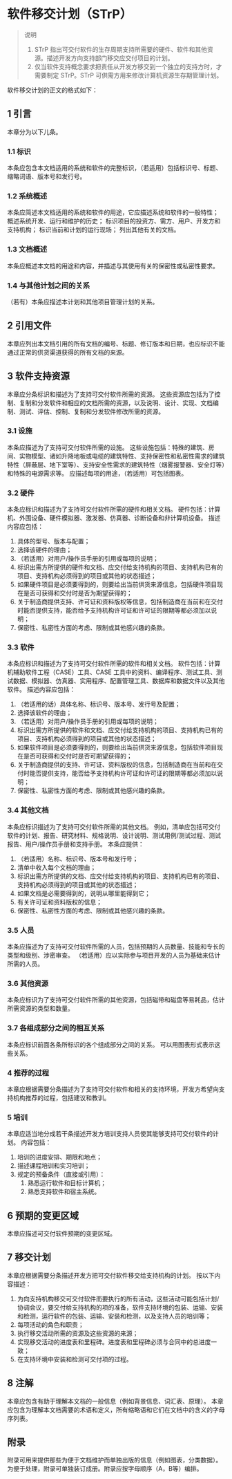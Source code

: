 # 软件移交计划（STrP）

> 说明
> 1. STrP 指出可交付软件的生存周期支持所需要的硬件、软件和其他资源。描述开发方向支持部门移交应交付项目的计划。
> 2. 仅当软件支持概念要求把责任从开发方移交到一个独立的支持方时，才需要制定 STrP。STrP 可供需方用来修改计算机资源生存期管理计划。

软件移交计划的正文的格式如下：

## 1 引言

本章分为以下儿条。

### 1.1 标识

本条应包含本文档适用的系统和软件的完整标识，（若适用）包括标识号、标题、缩略词语、版本号和发行号。

### 1.2 系统概述

本条应简述本文档适用的系统和软件的用途，它应描述系统和软件的一般特性；
概述系统开发、运行和维护的历史；
标识项目的投资方、需方、用户、开发方和支持机构；
标识当前和计划的运行现场；
列出其他有关的文档。

### 1.3 文档概述

本条应概述本文档的用途和内容，并描述与其使用有关的保密性或私密性要求。

### 1.4 与其他计划之间的关系

（若有）本条应描述本计划和其他项目管理计划的关系。

## 2 引用文件

本章应列出本文档引用的所有文档的编号、标题、修订版本和日期，也应标识不能通过正常的供货渠道获得的所有文档的来源。

## 3 软件支持资源

本章应分条标识和描述为了支持可交付软件所需的资源。
这些资源应包括为了控制、复制和分发软件和相应的文档所需的资源，以及说明、设计、实现、文档编制、测试、评估、控制、复制和分发软件修改所需的资源。

### 3.1 设施

本条应描述为了支持可交付软件所需的设施。
这些设施包括：特殊的建筑、房间、实物模型、诸如升降地板或电缆的建筑特性、支持保密性和私密性需求的建筑特性（屏蔽层、地下室等）、支持安全性需求的建筑特性（烟雾报警器、安全灯等）和特殊的电源需求等。
应描述每项的用途，（若适用）可包括图表。

### 3.2 硬件

本条应标识和描述为了支持可交付软件所需的硬件和相关文档。
硬件包括：计算机、外围设备、硬件模拟器、激发器、仿真器、诊断设备和非计算机设备。
描述内容应包括：

1. 具体的型号、版本与配置；
2. 选择该硬件的理由；
3. （若适用）对用户/操作员手册的引用或每项的说明；
4. 标识出需方所提供的硬件和文档、应交付给支持机构的项目、支持机构已有的项目、支持机构必须得到的项目或其他的状态描述；
5. 如果硬件项目是必须要得到的，则要给出当前供货来源信息，包括硬件项目现在是否可获得和交付时是否为期望获得的；
6. 关于制造商提供支持、许可证和资料版权等信息，包括制造商在当前和在交付时能否提供支持，能否给予支持机构许可证和许可证的限期等都必须加以说明；
7. 保密性、私密性方面的考虑、限制或其他感兴趣的条款。

### 3.3 软件

本条应标识和描述为了支持可交付软件所需的软件和相关文档。
软件包括：计算机辅助软件工程（CASE）工具、CASE 工具中的资料、编译程序、测试工具、测试数据、模拟器、仿真器、实用程序、配置管理工具、数据库和数据文件以及其他软件。
描述内容应包括：

1. （若适用的话）具体名称、标识号、版本号、发行号及配置；
2. 选择该软件的理由；
3. （若适用）对用户/操作员手册的引用或每项的说明；
4. 标识出需方所提供的软件和文档、应交付给支持机构的项目、支持机构已有的项目、支持机构必须得到的项目或其他的状态描述；
5. 如果软件项目是必须要得到的，则要给出当前供货来源信息，包括软件项目现在是否可获得和交付时是否可期望获得的；
6. 关于制造商提供的支持、许可证、资料版权的信息，包括制造商在当前和在交付时能否提供支持，能否给予支持机构许可证和许可证的限期等都必须加以说明；
7. 保密性、私密性方面的考虑、限制或其他感兴趣的条款。

### 3.4 其他文档

本条应标识描述为了支持可交付软件所需的其他文档。
例如，清单应包括可交付软件的计划、报告、研究材料、规格说明、设计说明、测试用例/测试过程、测试报告、用户/操作员手册和支持手册。
本条应提供：

1. （若适用）名称、标识号、版本号和发行号；
2. 清单中收入每个文档的理由；
3. 标识出需方所提供的文档、应交付给支持机构的项目、支持机构已有的项目、支持机构必须得到的项目或其他的状态描述；
4. 如果文档是必需要得到的，说明从哪里能得到它；
5. 有关许可证和资料版权的信息；
6. 保密性、私密性方面的考虑、限制或其他感兴趣的条款。

### 3.5 人员

本条应描述为了支持可交付软件所需的人员，包括预期的人员数量、技能和专长的类型和级别、涉密审查。
（若适用）应以实际参与项目开发的人员为基础来估计所需的人员。

### 3.6 其他资源

本条应标识为了支持可交付软件所需的其他资源，包括磁带和磁盘等易耗品，估计所需资源的类型和数量。

### 3.7 各组成部分之间的相互关系

本条应标识前面各条所标识的各个组成部分之间的关系。
可以用图表形式表示这些关系。

### 4 推荐的过程

本章应根据需要分条描述为了支持可交付软件和相关的支持环境，开发方希望向支持机构推荐的过程，包括建议和教训。

### 5 培训

本章应适当地分成若干条描述开发方培训支持人员使其能够支持可交付软件的计划。
内容包括：

1. 培训的进度安排、期限和地点；
2. 描述课程培训和实习培训；
3. 规定的预备条件（直接或引用）：
    1. 熟悉运行软件和目标计算机；
    2. 熟悉支持软件和宿主系统。

## 6 预期的变更区域

本章应描述可交付软件预期的变更区域。

## 7 移交计划

本章应根据需要分条描述开发方把可交付软件移交给支持机构的计划。
按以下内容描述：

1. 为向支持机构移交可交付软件而要执行的所有活动，这些活动可能包括计划/协调会议，要交付给支持机构的项的准备，软件支持环境的包装、运输、安装和检测，运行软件的包装、运输、安装和检测，以及支持人员的培训等；
2. 每项活动的角色和职责；
3. 执行移交活动所需的资源及这些资源的来源；
4. 实现移交活动的进度表和里程碑。进度表和里程碑必须与合同中的总进度一致；
5. 在支持环境中安装和检测可交付项的过程。

## 8 注解

本章应包含有助于理解本文档的一般信息（例如背景信息、词汇表、原理）。
本章应包含为理解本文档需要的术语和定义，所有缩略语和它们在文档中的含义的字母序列表。

## 附录

附录可用来提供那些为便于文档维护而单独出版的信息（例如图表，分类数据）。
为便于处理，附录可单独装订成册。附录应按字母顺序（A，B等）编排。